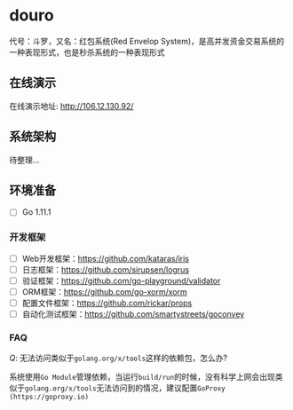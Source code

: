 # douro

代号：斗罗，又名：红包系统(Red Envelop System)，是高并发资金交易系统的一种表现形式，也是秒杀系统的一种表现形式

## 在线演示

在线演示地址: http://106.12.130.92/

## 系统架构

待整理...

## 环境准备

- [ ] Go 1.11.1 

### 开发框架

- [ ] Web开发框架：https://github.com/kataras/iris
- [ ] 日志框架：https://github.com/sirupsen/logrus
- [ ] 验证框架：https://github.com/go-playground/validator
- [ ] ORM框架：https://github.com/go-xorm/xorm
- [ ] 配置文件框架：https://github.com/rickar/props
- [ ] 自动化测试框架：https://github.com/smartystreets/goconvey

### FAQ
*Q*: 无法访问类似于`golang.org/x/tools`这样的依赖包，怎么办?

系统使用`Go Module`管理依赖，当运行`build/run`的时候，没有科学上网会出现类似于`golang.org/x/tools`无法访问到的情况，建议配置`GoProxy (https://goproxy.io)`
